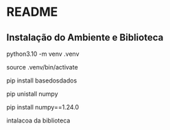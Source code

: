 # README

## Instalação do Ambiente e Biblioteca

python3.10 -m venv .venv

source .venv/bin/activate

pip install basedosdados

pip unistall numpy

pip install numpy==1.24.0

intalacoa da biblioteca

